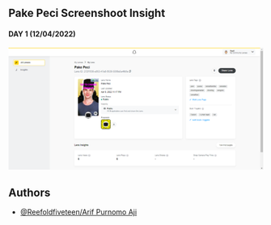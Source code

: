 ## Pake Peci Screenshoot Insight

#### DAY 1 (12/04/2022)
![Screenshot](https://raw.githubusercontent.com/Reefoldfiveteen/LENS-STUDIO-AR/main/Tugas%20Proyek%20Mandiri/pake%20peci/Pake%20Peci%20Lens%20Insight/Insight.png)


## Authors

- [@Reefoldfiveteen/Arif Purnomo Aji](https://github.com/Reefoldfiveteen)

